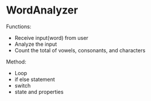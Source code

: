 # WordAnalyzer

Functions:
  - Receive input(word) from user
  - Analyze the input
  - Count the total of vowels, consonants, and characters
  
Method:
  - Loop
  - if else statement
  - switch
  - state and properties
  
